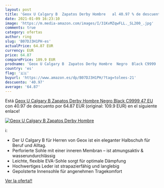 ```yaml
---
layout: post
title: 'Geox U Calgary B  Zapatos Derby Hombre   al 40.97 % de descuento'
date: 2021-01-09 16:23:10
image: 'https://m.media-amazon.com/images/I/31KvMZqwFLL._SL200_.jpg'
comments: true
category: ofertas
author: ring
slug: 'B07DJ3H1PH-es'
actualPrice: 64.87 EUR
currency: EUR
price: 64.87
comparePrice: 109.9 EUR
prodname: 'Geox U Calgary B  Zapatos Derby Hombre  Negro  Black C9999   47 EU'
country: 'es'
flag: '🇪🇸'
buyurl: 'https://www.amazon.es/dp/B07DJ3H1PH/?tag=tolees-21'
descuento: '40.97'
average: '64.87'
---
```


Está [Geox U Calgary B  Zapatos Derby Hombre  Negro  Black C9999   47 EU](https://www.amazon.es/dp/B07DJ3H1PH/?tag=tolees-21) con 40.97 de descuento por 64.87 EUR (original: 109.9 EUR) en el siguiente enlace!

[![Geox U Calgary B  Zapatos Derby Hombre  ](https://m.media-amazon.com/images/I/31KvMZqwFLL._SL200_.jpg)](https://www.amazon.es/dp/B07DJ3H1PH/?tag=tolees-21)

ℹ️:

- Der U Calgary B für Herren von Geox ist ein eleganter Halbschuh für Beruf und Alltag.
- Perforierte Sohle mit einer inneren Membran – ist atmungsaktiv & wasserundurchlässig
- Leichte, flexible EVA-Sohle sorgt für optimale Dämpfung
- Hochwertiges Leder ist strapazierfähig und langlebig
- Gepolsterte Innensohle für angenehmen Tragekomfort

[Ver la oferta!!](https://www.amazon.es/dp/B07DJ3H1PH/?tag=tolees-21)
